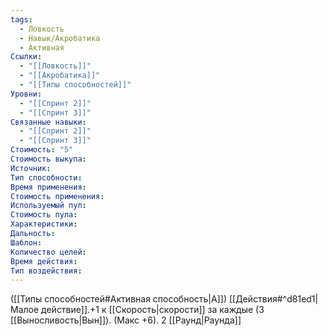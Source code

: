 ```yaml
---
tags:
  - Ловкость
  - Навык/Акробатика
  - Активная
Ссылки:
  - "[[Ловкость]]"
  - "[[Акробатика]]"
  - "[[Типы способностей]]"
Уровни:
  - "[[Спринт 2]]"
  - "[[Спринт 3]]"
Связанные навыки:
  - "[[Спринт 2]]"
  - "[[Спринт 3]]"
Стоимость: "5"
Стоимость выкупа:
Источник:
Тип способности:
Время применения:
Стоимость применения:
Используемый пул:
Стоимость пула:
Характеристики:
Дальность:
Шаблон:
Количество целей:
Время действия:
Тип воздействия:
---
```

([[Типы способностей#Активная способность|А]]) [[Действия#^d81ed1|Малое действие]].+1 к [[Скорость|скорости]] за каждые (3 [[Выносливость|Вын]]). (Макс +6). 2 [[Раунд|Раунда]]